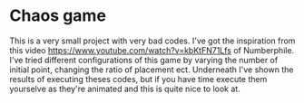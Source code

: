 # Chaos game

This is a very small project with very bad codes. I've got the inspiration from this video https://www.youtube.com/watch?v=kbKtFN71Lfs of Numberphile.
I've tried different configurations of this game by varying the number of initial point, changing the ratio of placement ect. Underneath 
I've shown the results of executing theses codes, but if you have time execute them yourselve as they're animated and this is quite nice to look at.

